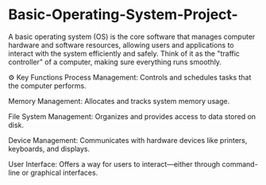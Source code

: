 # Basic-Operating-System-Project-

A basic operating system (OS) is the core software that manages computer hardware and software resources, allowing users and applications to interact with the system efficiently and safely. Think of it as the "traffic controller" of a computer, making sure everything runs smoothly.

⚙️ Key Functions
Process Management: Controls and schedules tasks that the computer performs.

Memory Management: Allocates and tracks system memory usage.

File System Management: Organizes and provides access to data stored on disk.

Device Management: Communicates with hardware devices like printers, keyboards, and displays.

User Interface: Offers a way for users to interact—either through command-line or graphical interfaces.
